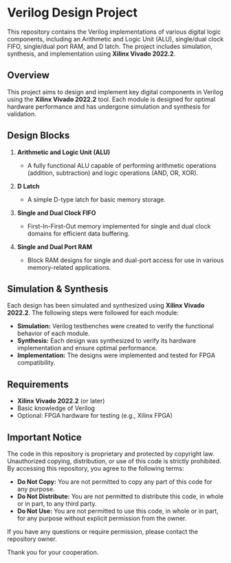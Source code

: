 # Verilog Design Project

This repository contains the Verilog implementations of various digital logic components, including an Arithmetic and Logic Unit (ALU), single/dual clock FIFO, single/dual port RAM, and D latch. The project includes simulation, synthesis, and implementation using **Xilinx Vivado 2022.2**.

## Overview

This project aims to design and implement key digital components in Verilog using the **Xilinx Vivado 2022.2** tool. Each module is designed for optimal hardware performance and has undergone simulation and synthesis for validation.

## Design Blocks

1. **Arithmetic and Logic Unit (ALU)**
   - A fully functional ALU capable of performing arithmetic operations (addition, subtraction) and logic operations (AND, OR, XOR).
   
2. **D Latch**
   - A simple D-type latch for basic memory storage.
     
3. **Single and Dual Clock FIFO**
   - First-In-First-Out memory implemented for single and dual clock domains for efficient data buffering.
   
4. **Single and Dual Port RAM**
   - Block RAM designs for single and dual-port access for use in various memory-related applications.
   

## Simulation & Synthesis

Each design has been simulated and synthesized using **Xilinx Vivado 2022.2**. The following steps were followed for each module:

- **Simulation:** Verilog testbenches were created to verify the functional behavior of each module.
- **Synthesis:** Each design was synthesized to verify its hardware implementation and ensure optimal performance.
- **Implementation:** The designs were implemented and tested for FPGA compatibility.

## Requirements

- **Xilinx Vivado 2022.2** (or later)
- Basic knowledge of Verilog
- Optional: FPGA hardware for testing (e.g., Xilinx FPGA)
   
## Important Notice
 
The code in this repository is proprietary and protected by copyright law. Unauthorized copying, distribution, or use of this code is strictly prohibited. By accessing this repository, you agree to the following terms:
 
- **Do Not Copy:** You are not permitted to copy any part of this code for any purpose.
- **Do Not Distribute:** You are not permitted to distribute this code, in whole or in part, to any third party.
- **Do Not Use:** You are not permitted to use this code, in whole or in part, for any purpose without explicit permission from the owner.
 
If you have any questions or require permission, please contact the repository owner.
 
Thank you for your cooperation.
